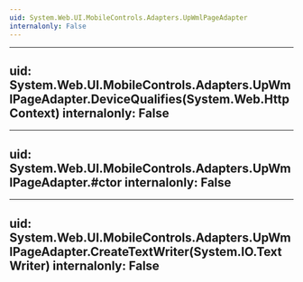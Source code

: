 ```yaml
---
uid: System.Web.UI.MobileControls.Adapters.UpWmlPageAdapter
internalonly: False
---
```


---
uid: System.Web.UI.MobileControls.Adapters.UpWmlPageAdapter.DeviceQualifies(System.Web.HttpContext)
internalonly: False
---

---
uid: System.Web.UI.MobileControls.Adapters.UpWmlPageAdapter.#ctor
internalonly: False
---

---
uid: System.Web.UI.MobileControls.Adapters.UpWmlPageAdapter.CreateTextWriter(System.IO.TextWriter)
internalonly: False
---
